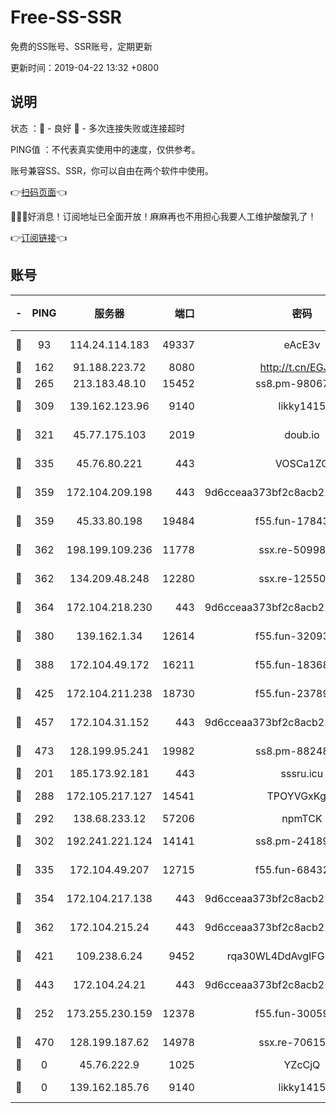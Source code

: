 # Free-SS-SSR

免费的SS账号、SSR账号，定期更新

更新时间：2019-04-22 13:32 +0800

## 说明

状态     ：🙂 - 良好 🙁 - 多次连接失败或连接超时

PING值   ：不代表真实使用中的速度，仅供参考。

账号兼容SS、SSR，你可以自由在两个软件中使用。

👉[扫码页面](https://liesauer.github.io/Free-SS-SSR/)👈

🎉🎉🎉好消息！订阅地址已全面开放！麻麻再也不用担心我要人工维护酸酸乳了！

👉[订阅链接](https://www.liesauer.net/yogurt/subscribe?ACCESS_TOKEN=DAYxR3mMaZAsaqUb)👈

## 账号

|-|PING|服务器|端口|密码|加密方式|区域|
|:----:|:----:|:-----:|-----:|:----:|:----:|:----:|
|🙂|93|114.24.114.183|49337|eAcE3v|chacha20-ietf|TW|
|🙂|162|91.188.223.72|8080|http://t.cn/EGJIyrl|rc4-md5|RU|
|🙂|265|213.183.48.10|15452|ss8.pm-98067260|rc4-md5|RU|
|🙂|309|139.162.123.96|9140|likky1415|aes-256-cfb|JP|
|🙂|321|45.77.175.103|2019|doub.io|aes-128-ctr|SG|
|🙂|335|45.76.80.221|443|VOSCa1ZG|aes-256-cfb|DE|
|🙂|359|172.104.209.198|443|9d6cceaa373bf2c8acb22e60b6a58be6|aes-256-cfb|US|
|🙂|359|45.33.80.198|19484|f55.fun-17843218|aes-256-cfb|US|
|🙂|362|198.199.109.236|11778|ssx.re-50998611|aes-256-cfb|US|
|🙂|362|134.209.48.248|12280|ssx.re-12550293|aes-256-cfb|US|
|🙂|364|172.104.218.230|443|9d6cceaa373bf2c8acb22e60b6a58be6|aes-256-cfb|US|
|🙂|380|139.162.1.34|12614|f55.fun-32093873|aes-256-cfb|SG|
|🙂|388|172.104.49.172|16211|f55.fun-18368784|aes-256-cfb|SG|
|🙂|425|172.104.211.238|18730|f55.fun-23789353|aes-256-cfb|US|
|🙂|457|172.104.31.152|443|9d6cceaa373bf2c8acb22e60b6a58be6|aes-256-cfb|US|
|🙂|473|128.199.95.241|19982|ss8.pm-88248816|aes-256-cfb|SG|
|🙂|201|185.173.92.181|443|sssru.icu|rc4-md5|RU|
|🙂|288|172.105.217.127|14541|TPOYVGxKglpi|aes-256-cfb|JP|
|🙂|292|138.68.233.12|57206|npmTCK|rc4-md5|US|
|🙂|302|192.241.221.124|14141|ss8.pm-24189399|aes-256-cfb|US|
|🙂|335|172.104.49.207|12715|f55.fun-68432861|aes-256-cfb|SG|
|🙂|354|172.104.217.138|443|9d6cceaa373bf2c8acb22e60b6a58be6|aes-256-cfb|US|
|🙂|362|172.104.215.24|443|9d6cceaa373bf2c8acb22e60b6a58be6|aes-256-cfb|US|
|🙂|421|109.238.6.24|9452|rqa30WL4DdAvgIFG6Fs3znzTa|aes-256-cfb|FR|
|🙂|443|172.104.24.21|443|9d6cceaa373bf2c8acb22e60b6a58be6|aes-256-cfb|US|
|🙁|252|173.255.230.159|12378|f55.fun-30059944|aes-256-cfb|US|
|🙁|470|128.199.187.62|14978|ssx.re-70615001|aes-256-cfb|SG|
|🙁|0|45.76.222.9|1025|YZcCjQ|rc4-md5|JP|
|🙁|0|139.162.185.76|9140|likky1415|aes-256-cfb|DE|
